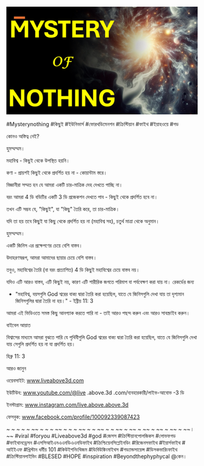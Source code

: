 ![Video cover image](../cover.jpg "cover photo")

#Mysterynothing #কিছুই #ইউনিভার্স #ফোরথডিমেনশন #ক্রিস্টিয়ান #ফাইথ #ইয়াহওয়ে #গড

কোনও অস্তিত্ব নেই?

হুমম্মম্মম।

মহাবিশ্ব - কিছুই থেকে উপস্থিত হয়নি।

কণা - প্রায়শই কিছুই থেকে প্রদর্শিত হয় না - কোয়ান্টাম স্তরে।

বিজ্ঞানীরা সম্মত হন যে আমরা একটি চার-মাত্রিক দেহ দেখতে পাচ্ছি না।

বরং আমরা 4 ডি বডিটির একটি 3 ডি প্রজেকশন দেখতে পাব - কিছুই থেকে প্রদর্শিত হবে না।

তখন এটি সম্ভব যে, "কিছুই", যা "কিছু" তৈরি করে, তা চার-মাত্রিক।

যদি তা হয় তবে কিছুই যা কিছু থেকে প্রদর্শিত হয় না (মহাবিশ্ব সহ), চতুর্থ মাত্রা থেকে অনুমান।

হুমম্মম্মম।

একটি জিনিস এর প্রক্ষেপণের চেয়ে বেশি বাস্তব।

উদাহরণস্বরূপ, আমরা আমাদের ছায়ার চেয়ে বেশি বাস্তব।

তবুও, মহাবিশ্বের তৈরি (বা বরং প্রত্যাশিত) 4 ডি কিছুই মহাবিশ্বের চেয়ে বাস্তব নয়।

যদিও এটি আরও বাস্তব, এটি কিছুই নয়, কারণ এটি শারীরিক জগতে পরিমাপ বা পর্যবেক্ষণ করা যায় না। রেকর্ডের জন্য

- "মহাবিশ্ব, বয়সগুলি God শ্বরের বাক্য দ্বারা তৈরি করা হয়েছিল, যাতে যে জিনিসগুলি দেখা যায় তা দৃশ্যমান জিনিসগুলির দ্বারা তৈরি না হয়।" - ইব্রীয় 11: 3

আমরা এই ভিডিওতে সমস্ত কিছু আনপ্যাক করতে পারি না - তাই আরও পছন্দ করুন এবং আরও সাবস্ক্রাইব করুন।

বাইবেল আয়াত

বিশ্বাসের মাধ্যমে আমরা বুঝতে পারি যে পৃথিবীগুলি God শ্বরের বাক্য দ্বারা তৈরি করা হয়েছিল, যাতে যে জিনিসগুলি দেখা যায় সেগুলি প্রদর্শিত হয় না যা প্রদর্শিত হয়।

হিব্রু 11: 3

আরও জানুন

ওয়েবসাইট: www.liveabove3d.com

ইউটিউব: www.youtube.com/@live .above.3d .com/ব্যবহারকারী/লাইভ-আবোভ -3 ডি

ইনস্টাগ্রাম: www.instagram.com/live.above.above.3d

ফেসবুক: www.facebook.com/profile/100092339087423

~ ~ ~ ~ ~ ~~ ~ ~ ~ ~~ ~ ~ ~ ~~ ~ ~ ~~ ~ ~ ~~ ~ ~~ ~ ~~ ~ ~~ ~ ~~ ~ ~~। ~~ #viral #foryou #Liveabove3d #god #জেসস #ক্রিস্টিয়ানপোলজিকস #লোভফগড #ফাইথানড্রেসন #এসসিআইএনএএনডিএএনডিফাইথ #ক্রিশ্চিয়েনসিপ্লেইনডিং #রিজেনসফাইথ #ইয়ার্সফাইথ # আইইএফ #খ্রিস্টান ধর্মীয় 101 #কিউইশনিংথিজম #ডিবিউঙ্কিংমাইথস #গড্যান্ডসায়েন্স #ডিসকভারিংফাইথ #ক্রিস্টিয়ানলাইভিং #BLESED #HOPE #inspiration #Beyondthephyphycal @কেন।